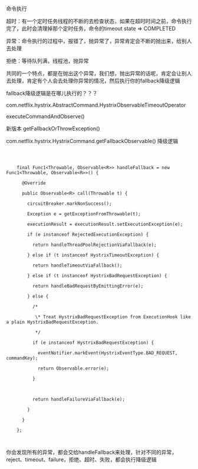 命令执行

 

超时：有一个定时任务线程的不断的去检查状态，如果在超时时间之前，命令执行完了，此时会清理掉那个定时任务，命令的timeout state => COMPLETED

 

异常：命令执行的过程中，报错了，抛异常了，异常肯定会不断的抛出来，给别人去处理

 

拒绝：等待队列满，线程池，抛异常

 

共同的一个特点，都是在抛出这个异常，我们想，抛出异常的话呢，肯定会让别人去处理，肯定有个人会去处理你异常的情况，然后执行你的fallback降级逻辑



fallback降级逻辑是在哪儿执行的？？？

 com.netflix.hystrix.AbstractCommand.HystrixObservableTimeoutOperator<R>

executeCommandAndObserve()



新版本   getFallbackOrThrowException()

com.netflix.hystrix.HystrixCommand.getFallbackObservable()   降级逻辑

```

 

​    final Func1<Throwable, Observable<R>> handleFallback = new Func1<Throwable, Observable<R>>() {

​      @Override

​      public Observable<R> call(Throwable t) {

​        circuitBreaker.markNonSuccess();

​        Exception e = getExceptionFromThrowable(t);

​        executionResult = executionResult.setExecutionException(e);

​        if (e instanceof RejectedExecutionException) {

​          return handleThreadPoolRejectionViaFallback(e);

​        } else if (t instanceof HystrixTimeoutException) {

​          return handleTimeoutViaFallback();

​        } else if (t instanceof HystrixBadRequestException) {

​          return handleBadRequestByEmittingError(e);

​        } else {

​          /*

​           \* Treat HystrixBadRequestException from ExecutionHook like a plain HystrixBadRequestException.

​           */

​          if (e instanceof HystrixBadRequestException) {

​            eventNotifier.markEvent(HystrixEventType.BAD_REQUEST, commandKey);

​            return Observable.error(e);

​          }

 

​          return handleFailureViaFallback(e);

​        }

​      }

​    };

 
```

你会发现所有的异常，都会交给handleFallback来处理，针对不同的异常，reject、timeout、failure，拒绝、超时、失败，都会执行降级逻辑







